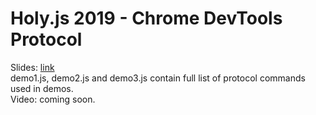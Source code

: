 # Holy.js 2019 - Chrome DevTools Protocol

Slides: [link](https://docs.google.com/presentation/d/e/2PACX-1vTp787qlfkGIr_2H8ID1FTKWMt1v7l6CkKV1CJVnE1pIrj4lgDNnSxppIuDaqgE-gqa4n1XWx8evnxn/pub?start=false&loop=false&delayms=3000&slide=id.g8ea76379b_05)</br>
demo1.js, demo2.js and demo3.js contain full list of protocol commands used in demos.</br>
Video: coming soon.
